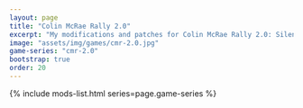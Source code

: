 ```yaml
---
layout: page
title: "Colin McRae Rally 2.0"
excerpt: "My modifications and patches for Colin McRae Rally 2.0: SilentPatch."
image: "assets/img/games/cmr-2.0.jpg"
game-series: "cmr-2.0"
bootstrap: true
order: 20
---
```


{% include mods-list.html series=page.game-series %}